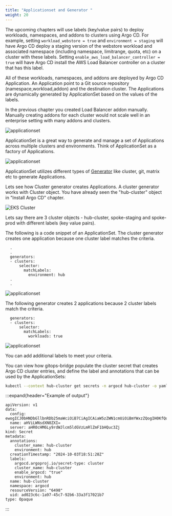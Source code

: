 ```yaml
---
title: "Applicationset and Generator "
weight: 20
---
```


The upcoming chapters will use labels (key/value pairs) to deploy workloads, namespaces, and addons to clusters using Argo CD. For example, setting `workload_webstore = true` and `environment = staging` will have Argo CD deploy a staging version of the webstore workload and associated namespace (including namespace, limitrange, quota, etc) on a cluster with these labels. Setting `enable_aws_load_balancer_controller = true` will have Argo CD install the AWS Load Balancer controller on a cluster that has this label.

All of these workloads, namespaces, and addons are deployed by Argo CD Application. An Application point to a Git source repository (namespace,workload,addon) and the destination cluster. The Applications are dynamically generated by ApplicationSet based on the values of the labels.

In the previous chapter you created Load Balancer addon manually. Manually creating addons for each cluster would not scale well in an enterprise setting with many addons and clusters.

![applicationset](/static/images/multicluster-addons.png)

ApplicationSet is a great way to generate and manage a set of Applications across multiple clusters and environments.
Think of ApplicationSet as a factory of Applications.

![applicationset](/static/images/applicationset.png)

ApplicationSet utilizes different types of [Generator](https://argo-cd.readthedocs.io/en/stable/operator-manual/applicationset/Generators/) like cluster, git, matrix etc to generate Applications.

Lets see how Cluster generator creates Applications. A cluster generator works with Cluster object. You have already seen the "hub-cluster" object in "Install Argo CD" chapter.

![EKS Cluster](/static/images/argocd-cluster-object.png)

Lets say there are 3 cluster objects - hub-cluster, spoke-staging and spoke-prod with different labels (key value pairs).

The following is a code snippet of an ApplicationSet. The cluster generator creates one application because one cluster label matches the criteria.

```
  .
  .
  generators:
  - clusters:
      selector:
        matchLabels:
          environment: hub
  .
  .
```

![applicationset](/static/images/applicationset-controlplane.png)

The following generator creates 2 applications because 2 cluster labels match the criteria.

```
  generators:
  - clusters:
      selector:
        matchLabels:
          workloads: true
```

![applicationset](/static/images/applicationset-workloads.png)

You can add additional labels to meet your criteria.

You can view how gitops-bridge populate the cluster secret that creates Argo CD cluster entries, and define the label and annotations that can be used by the ApplicationSets:

```bash
kubectl --context hub-cluster get secrets -n argocd hub-cluster -o yaml
```

:::expand{header="Example of output"}

```
apiVersion: v1
data:
  config: ewogICJ0bHNDbGllbnRDb25maWciOiB7CiAgICAiaW5zZWN1cmUiOiBmYWxzZQogIH0KfQo=
  name: aHViLWNsdXN0ZXI=
  server: aHR0cHM6Ly9rdWJlcm5ldGVzLmRlZmF1bHQuc3Zj
kind: Secret
metadata:
  annotations:
    cluster_name: hub-cluster
    environment: hub
  creationTimestamp: "2024-10-03T18:51:28Z"
  labels:
    argocd.argoproj.io/secret-type: cluster
    cluster_name: hub-cluster
    enable_argocd: "true"
    environment: hub
  name: hub-cluster
  namespace: argocd
  resourceVersion: "6498"
  uid: ad023c6c-1a97-45c7-92b6-33a3f17021b7
type: Opaque
```

:::
